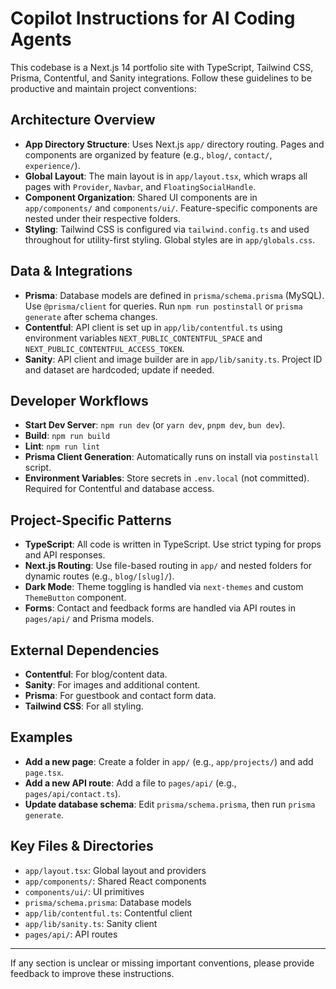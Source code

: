 # Copilot Instructions for AI Coding Agents

This codebase is a Next.js 14 portfolio site with TypeScript, Tailwind CSS, Prisma, Contentful, and Sanity integrations. Follow these guidelines to be productive and maintain project conventions:

## Architecture Overview
- **App Directory Structure**: Uses Next.js `app/` directory routing. Pages and components are organized by feature (e.g., `blog/`, `contact/`, `experience/`).
- **Global Layout**: The main layout is in `app/layout.tsx`, which wraps all pages with `Provider`, `Navbar`, and `FloatingSocialHandle`.
- **Component Organization**: Shared UI components are in `app/components/` and `components/ui/`. Feature-specific components are nested under their respective folders.
- **Styling**: Tailwind CSS is configured via `tailwind.config.ts` and used throughout for utility-first styling. Global styles are in `app/globals.css`.

## Data & Integrations
- **Prisma**: Database models are defined in `prisma/schema.prisma` (MySQL). Use `@prisma/client` for queries. Run `npm run postinstall` or `prisma generate` after schema changes.
- **Contentful**: API client is set up in `app/lib/contentful.ts` using environment variables `NEXT_PUBLIC_CONTENTFUL_SPACE` and `NEXT_PUBLIC_CONTENTFUL_ACCESS_TOKEN`.
- **Sanity**: API client and image builder are in `app/lib/sanity.ts`. Project ID and dataset are hardcoded; update if needed.

## Developer Workflows
- **Start Dev Server**: `npm run dev` (or `yarn dev`, `pnpm dev`, `bun dev`).
- **Build**: `npm run build`
- **Lint**: `npm run lint`
- **Prisma Client Generation**: Automatically runs on install via `postinstall` script.
- **Environment Variables**: Store secrets in `.env.local` (not committed). Required for Contentful and database access.

## Project-Specific Patterns
- **TypeScript**: All code is written in TypeScript. Use strict typing for props and API responses.
- **Next.js Routing**: Use file-based routing in `app/` and nested folders for dynamic routes (e.g., `blog/[slug]/`).
- **Dark Mode**: Theme toggling is handled via `next-themes` and custom `ThemeButton` component.
- **Forms**: Contact and feedback forms are handled via API routes in `pages/api/` and Prisma models.

## External Dependencies
- **Contentful**: For blog/content data.
- **Sanity**: For images and additional content.
- **Prisma**: For guestbook and contact form data.
- **Tailwind CSS**: For all styling.

## Examples
- **Add a new page**: Create a folder in `app/` (e.g., `app/projects/`) and add `page.tsx`.
- **Add a new API route**: Add a file to `pages/api/` (e.g., `pages/api/contact.ts`).
- **Update database schema**: Edit `prisma/schema.prisma`, then run `prisma generate`.

## Key Files & Directories
- `app/layout.tsx`: Global layout and providers
- `app/components/`: Shared React components
- `components/ui/`: UI primitives
- `prisma/schema.prisma`: Database models
- `app/lib/contentful.ts`: Contentful client
- `app/lib/sanity.ts`: Sanity client
- `pages/api/`: API routes

---

If any section is unclear or missing important conventions, please provide feedback to improve these instructions.